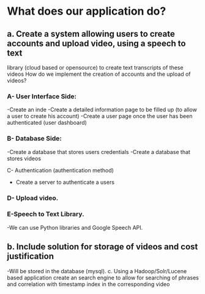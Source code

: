 # What does our application do?
## a. Create a system allowing users to create accounts and upload video, using a speech to text
library (cloud based or opensource) to create text transcripts of these videos
How do we implement the creation of accounts and the upload of videos?
### A- User Interface Side:
-Create an inde
-Create a detailed information page to be filled up (to allow a user to create his account)
-Create a user page once the user has been authenticated (user dashboard)

### B- Database Side:
-Create a database that stores users credentials
-Create a database that stores videos

C- Authentication (authentication method)
- Create a server to authenticate a users

### D- Upload video.

### E-Speech to Text Library.

-We can use Python libraries and Google Speech API.


## b. Include solution for storage of videos and cost justification
-Will be stored in the database (mysql). 
c. Using a Hadoop/Solr/Lucene based application create an search engine to allow for searching
of phrases and correlation with timestamp index in the corresponding video
